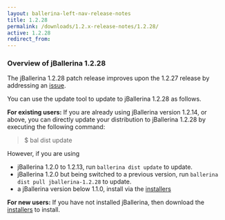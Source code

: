 ```yaml
---
layout: ballerina-left-nav-release-notes
title: 1.2.28
permalink: /downloads/1.2.x-release-notes/1.2.28/
active: 1.2.28
redirect_from:
---
```


### Overview of jBallerina 1.2.28

The jBallerina 1.2.28 patch release improves upon the 1.2.27 release by addressing an [issue](https://github.com/ballerina-platform/ballerina-lang/issues/35565).

You can use the update tool to update to jBallerina 1.2.28 as follows.

**For existing users:**
If you are already using jBallerina version 1.2.14, or above, you can directly update your distribution to jBallerina 1.2.28 by executing the following command:

> $ bal dist update

However, if you are using

- jBallerina 1.2.0 to 1.2.13, run `ballerina dist update` to update.
- jBallerina 1.2.0 but being switched to a previous version, run `ballerina dist pull jballerina-1.2.28` to update.
- a jBallerina version below 1.1.0, install via the [installers](https://ballerina.io/downloads/)

**For new users:**
If you have not installed jBallerina, then download the [installers](https://ballerina.io/downloads/) to install.

<style>.cGitButtonContainer, .cBallerinaTocContainer {display:none;}</style>



